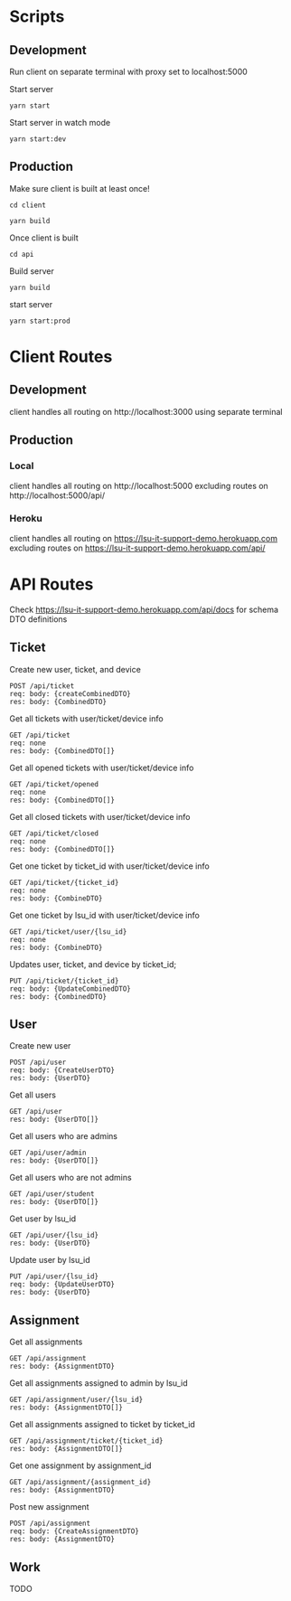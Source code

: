 # Scripts

## Development

Run client on separate terminal with proxy set to localhost:5000

Start server

```
yarn start
```

Start server in watch mode

```
yarn start:dev
```

## Production

Make sure client is built at least once!

```
cd client
```

```
yarn build

```

Once client is built

```
cd api
```

Build server

```
yarn build
```

start server

```
yarn start:prod
```

# Client Routes

## Development

client handles all routing on http://localhost:3000 using separate terminal

## Production

### Local

client handles all routing on http://localhost:5000 excluding routes on http://localhost:5000/api/

### Heroku

client handles all routing on https://lsu-it-support-demo.herokuapp.com excluding routes on https://lsu-it-support-demo.herokuapp.com/api/

# API Routes

Check https://lsu-it-support-demo.herokuapp.com/api/docs for schema DTO definitions

## Ticket

Create new user, ticket, and device

```
POST /api​/ticket
req: body: {createCombinedDTO}
res: body: {CombinedDTO}

```

Get all tickets with user/ticket/device info

```
GET /api​/ticket
req: none
res: body: {CombinedDTO[]}
```

Get all opened tickets with user/ticket/device info

```
GET /api​/ticket/opened
req: none
res: body: {CombinedDTO[]}
```

Get all closed tickets with user/ticket/device info

```
GET /api​/ticket/closed
req: none
res: body: {CombinedDTO[]}
```

Get one ticket by ticket_id with user/ticket/device info

```
GET /api​/ticket​/{ticket_id}
req: none
res: body: {CombineDTO}
```

Get one ticket by lsu_id with user/ticket/device info

```
GET /api​/ticket​/user/{lsu_id}
req: none
res: body: {CombineDTO}
```

Updates user, ticket, and device by ticket_id;

```
PUT /api​/ticket​/{ticket_id}
req: body: {UpdateCombinedDTO}
res: body: {CombinedDTO}
```

## User

Create new user

```
POST /api​/user
req: body: {CreateUserDTO}
res: body: {UserDTO}
```

Get all users

```
GET /api​/user
res: body: {UserDTO[]}
```

Get all users who are admins

```
GET /api​/user/admin
res: body: {UserDTO[]}
```

Get all users who are not admins

```
GET /api​/user/student
res: body: {UserDTO[]}
```

Get user by lsu_id

```
GET /api​/user/{lsu_id}
res: body: {UserDTO}
```

Update user by lsu_id

```
PUT /api/user/{lsu_id}
req: body: {UpdateUserDTO}
res: body: {UserDTO}
```

## Assignment

Get all assignments

```
GET /api/assignment
res: body: {AssignmentDTO}
```

Get all assignments assigned to admin by lsu_id

```
GET /api/assignment/user/{lsu_id}
res: body: {AssignmentDTO[]}
```

Get all assignments assigned to ticket by ticket_id

```
GET /api/assignment/ticket/{ticket_id}
res: body: {AssignmentDTO[]}
```

Get one assignment by assignment_id

```
GET /api/assignment/{assignment_id}
res: body: {AssignmentDTO}
```

Post new assignment

```
POST /api/assignment
req: body: {CreateAssignmentDTO}
res: body: {AssignmentDTO}
```

## Work

TODO
